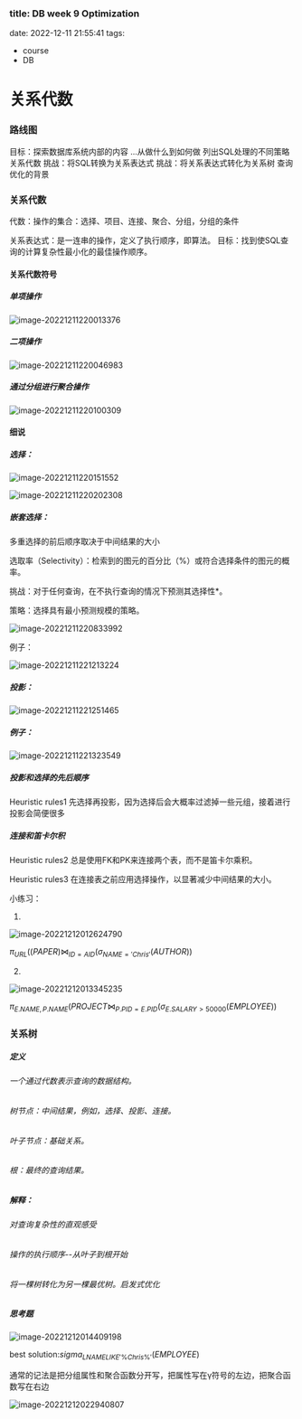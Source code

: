 ### title: DB week 9 Optimization
date: 2022-12-11 21:55:41
tags:
- course
- DB

# 关系代数



### 路线图

目标：探索数据库系统内部的内容
	...从做什么到如何做
	列出SQL处理的不同策略
关系代数
挑战：将SQL转换为关系表达式
挑战：将关系表达式转化为关系树
查询优化的背景

### 关系代数

代数：操作的集合：选择、项目、连接、聚合、分组，分组的条件

关系表达式：是一连串的操作，定义了执行顺序，即算法。
目标：找到使SQL查询的计算复杂性最小化的最佳操作顺序。

#### 关系代数符号

##### 单项操作

![image-20221211220013376](DB-week-9-Optimization/image-20221211220013376.png)

##### 二项操作

![image-20221211220046983](DB-week-9-Optimization/image-20221211220046983.png)

##### 通过分组进行聚合操作

![image-20221211220100309](DB-week-9-Optimization/image-20221211220100309.png)

#### 细说

##### 选择：

![image-20221211220151552](DB-week-9-Optimization/image-20221211220151552.png)

![image-20221211220202308](DB-week-9-Optimization/image-20221211220202308.png)

##### 嵌套选择：

多重选择的前后顺序取决于中间结果的大小 

选取率（Selectivity）：检索到的图元的百分比（%）或符合选择条件的图元的概率。

挑战：对于任何查询，在不执行查询的情况下预测其选择性*。

策略：选择具有最小预测规模的策略。

![image-20221211220833992](DB-week-9-Optimization/image-20221211220833992.png)

例子：

![image-20221211221213224](DB-week-9-Optimization/image-20221211221213224.png)

##### 投影：

![image-20221211221251465](DB-week-9-Optimization/image-20221211221251465.png)

##### 例子：

![image-20221211221323549](DB-week-9-Optimization/image-20221211221323549.png)

##### 投影和选择的先后顺序

Heuristic rules1 先选择再投影，因为选择后会大概率过滤掉一些元组，接着进行投影会简便很多

##### 连接和笛卡尔积

Heuristic rules2 总是使用FK和PK来连接两个表，而不是笛卡尔乘积。

Heuristic rules3 在连接表之前应用选择操作，以显著减少中间结果的大小。



小练习：

1.

![image-20221212012624790](DB-week-9-Optimization/image-20221212012624790.png)

$\pi_{URL}((PAPER)\Join_{ID=AID}(\sigma_{NAME='Chris'}(AUTHOR))$  

2.

![image-20221212013345235](DB-week-9-Optimization/image-20221212013345235.png)

$\pi_{E.NAME,P.NAME}(PROJECT\Join_{P.PID=E.PID}(\sigma_{E.SALARY>50000}(EMPLOYEE))$

### 关系树

##### 定义

###### 一个通过代数表示查询的数据结构。

###### 树节点：中间结果，例如，选择、投影、连接。

###### 叶子节点：基础关系。

###### 根：最终的查询结果。

##### 解释：

###### 对查询复杂性的直观感受

###### 操作的执行顺序--从叶子到根开始

###### 将一棵树转化为另一棵最优树。启发式优化

##### 思考题

![image-20221212014409198](DB-week-9-Optimization/image-20221212014409198.png)

best solution:$sigma_{LNAME LIKE '\%Chris\%'}(EMPLOYEE)$

通常的记法是把分组属性和聚合函数分开写，把属性写在γ符号的左边，把聚合函数写在右边

![image-20221212022940807](DB-week-9-Optimization/image-20221212022940807.png)
